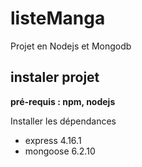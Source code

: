# listeManga
Projet en Nodejs et Mongodb 

## instaler projet 

**pré-requis : npm, nodejs** 

Installer les dépendances 
- express 4.16.1
- mongoose 6.2.10


